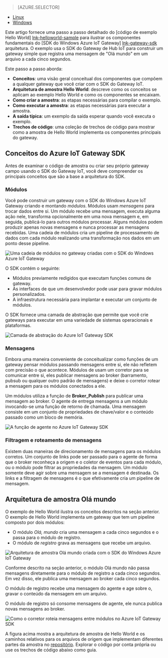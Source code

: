 > [AZURE.SELECTOR]
- [Linux](../articles/iot-hub/iot-hub-linux-gateway-sdk-get-started.md)
- [Windows](../articles/iot-hub/iot-hub-windows-gateway-sdk-get-started.md)

Este artigo fornece uma passo a passo detalhado do [código de exemplo Hello World] [ lnk-helloworld-sample] para ilustrar os componentes fundamentais do [SDK do Windows Azure IoT Gateway] [ lnk-gateway-sdk] arquitetura. O exemplo usa o SDK do Gateway de Hub IoT para construir um gateway simple que registra uma mensagem de "Olá mundo" em um arquivo a cada cinco segundos.

Este passo a passo aborda:

- **Conceitos**: uma visão geral conceitual dos componentes que compõem a qualquer gateway que você criar com o SDK do Gateway IoT.  
- **Arquitetura de amostra Hello World**: descreve como os conceitos se aplicam ao exemplo Hello World e como os componentes se encaixam.
- **Como criar a amostra**: as etapas necessárias para compilar o exemplo.
- **Como executar a amostra**: as etapas necessárias para executar a amostra. 
- **A saída típica**: um exemplo da saída esperar quando você executa o exemplo.
- **Trechos de código**: uma coleção de trechos de código para mostrar como a amostra de Hello World implementa os componentes principais do gateway.

## <a name="azure-iot-gateway-sdk-concepts"></a>Conceitos do Azure IoT Gateway SDK

Antes de examinar o código de amostra ou criar seu próprio gateway campo usando o SDK do Gateway IoT, você deve compreender os principais conceitos que são a base a arquitetura do SDK.

### <a name="modules"></a>Módulos

Você pode construir um gateway com o SDK do Windows Azure IoT Gateway criando e montando *módulos*. Módulos usam *mensagens* para trocar dados entre si. Um módulo recebe uma mensagem, executa alguma ação nele, transforma opcionalmente em uma nova mensagem e, em seguida, publicá-lo para outros módulos processar. Alguns módulos podem produzir apenas novas mensagens e nunca processar as mensagens recebidas. Uma cadeia de módulos cria um pipeline de processamento de dados com cada módulo realizando uma transformação nos dados em um ponto desse pipeline.

![Uma cadeia de módulos no gateway criadas com o SDK do Windows Azure IoT Gateway][1]
 
O SDK contém o seguinte:

- Módulos previamente redigidos que executam funções comuns de gateway.
- As interfaces de que um desenvolvedor pode usar para gravar módulos personalizados.
- A infraestrutura necessária para implantar e executar um conjunto de módulos.

O SDK fornece uma camada de abstração que permite que você crie gateways para executar em uma variedade de sistemas operacionais e plataformas.

![Camada de abstração do Azure IoT Gateway SDK][2]

### <a name="messages"></a>Mensagens

Embora uma maneira conveniente de conceitualizar como funções de um gateway pensar módulos passando mensagens entre si, ele não refletem com precisão o que acontece. Módulos de usam um corretor para se comunicar entre si, eles publicar mensagens ao broker (barramento, pubsub ou qualquer outro padrão de mensagens) e deixe o corretor rotear a mensagem para os módulos conectados a ele.

Um módulos utiliza a função de **Broker_Publish** para publicar uma mensagem ao broker. O agente de entrega mensagens a um módulo invocando-se uma função de retorno de chamada. Uma mensagem consiste em um conjunto de propriedades de chave/valor e o conteúdo passado como um bloco de memória.

![A função de agente no Azure IoT Gateway SDK][3]

### <a name="message-routing-and-filtering"></a>Filtragem e roteamento de mensagens

Existem duas maneiras de direcionamento de mensagens para os módulos corretos. Um conjunto de links pode ser passado para o agente de forma que o broker reconheça a origem e o coletor de eventos para cada módulo, ou o módulo pode filtrar as propriedades da mensagem. Um módulo somente deve agir sobre uma mensagem se a mensagem é destinada. Os links e a filtragem de mensagens é o que efetivamente cria um pipeline de mensagem.

## <a name="hello-world-sample-architecture"></a>Arquitetura de amostra Olá mundo

O exemplo de Hello World ilustra os conceitos descritos na seção anterior. O exemplo de Hello World implementa um gateway que tem um pipeline composto por dois módulos:

-   O módulo *Olá, mundo* cria uma mensagem a cada cinco segundos e o passa para o módulo de registro.
-   O módulo de *registro* grava as mensagens que recebe um arquivo.

![Arquitetura de amostra Olá mundo criada com o SDK do Windows Azure IoT Gateway][4]

Conforme descrito na seção anterior, o módulo Olá mundo não passa mensagens diretamente para o módulo de registro a cada cinco segundos. Em vez disso, ele publica uma mensagem ao broker cada cinco segundos.

O módulo de registro recebe uma mensagem do agente e age sobre o, gravar o conteúdo da mensagem em um arquivo.

O módulo de registro só consome mensagens de agente, ele nunca publica novas mensagens ao broker.

![Como o corretor roteia mensagens entre módulos no Azure IoT Gateway SDK][5]

A figura acima mostra a arquitetura de amostra de Hello World e os caminhos relativos para os arquivos de origem que implementam diferentes partes da amostra no [repositório][lnk-gateway-sdk]. Explorar o código por conta própria ou use os trechos de código abaixo como guia.

<!-- Images -->
[1]: media/iot-hub-gateway-sdk-getstarted-selector/modules.png
[2]: media/iot-hub-gateway-sdk-getstarted-selector/modules_2.png
[3]: media/iot-hub-gateway-sdk-getstarted-selector/messages_1.png
[4]: media/iot-hub-gateway-sdk-getstarted-selector/high_level_architecture.png
[5]: media/iot-hub-gateway-sdk-getstarted-selector/detailed_architecture.png

<!-- Links -->
[lnk-helloworld-sample]: https://github.com/Azure/azure-iot-gateway-sdk/tree/master/samples/hello_world
[lnk-gateway-sdk]: https://github.com/Azure/azure-iot-gateway-sdk